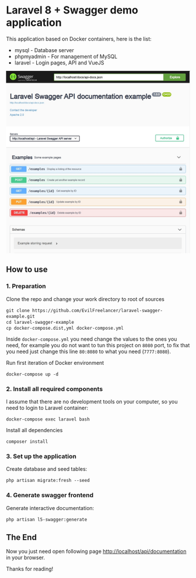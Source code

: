 # Laravel 8 + Swagger demo application

This application based on Docker containers, here is the list:

* mysql - Database server
* phpmyadmin - For management of MySQL
* laravel - Login pages, API and VueJS

![Image](demo.jpg)

## How to use

### 1. Preparation

Clone the repo and change your work directory to root of sources

    git clone https://github.com/EvilFreelancer/laravel-swagger-example.git
    cd laravel-swagger-example
    cp docker-compose.dist,yml docker-compose.yml

Inside `docker-compose.yml` you need change the values to the ones you
need, for example you do not want to tun this project on `8080` port, to
fix that you need just change this line `80:8080` to what you need (`7777:8080`).

Run first iteration of Docker environment

    docker-compose up -d

### 2. Install all required components

I assume that there are no development tools on your computer, so you
need to login to Laravel container:

    docker-compose exec laravel bash

Install all dependencies

    composer install

### 3. Set up the application

Create database and seed tables:

    php artisan migrate:fresh --seed

### 4. Generate swagger frontend


Generate interactive documentation:

    php artisan l5-swagger:generate

## The End

Now you just need open following page [http://localhost/api/documentation](http://localhost/api/documentation) in your browser.

Thanks for reading!
